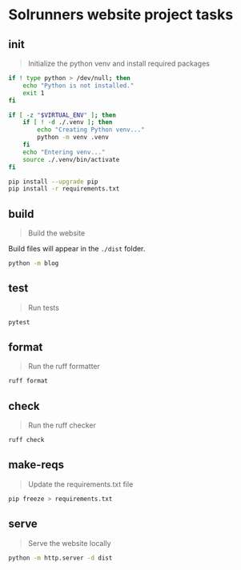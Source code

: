 # Solrunners website project tasks

## init
> Initialize the python venv and install required packages
~~~sh
if ! type python > /dev/null; then
    echo "Python is not installed."
    exit 1
fi

if [ -z "$VIRTUAL_ENV" ]; then
    if [ ! -d ./.venv ]; then
        echo "Creating Python venv..."
        python -m venv .venv
    fi
    echo "Entering venv..."
    source ./.venv/bin/activate
fi

pip install --upgrade pip
pip install -r requirements.txt
~~~

## build
> Build the website

Build files will appear in the `./dist` folder.
~~~sh
python -m blog
~~~

## test
> Run tests
~~~sh
pytest
~~~

## format
> Run the ruff formatter
~~~sh
ruff format
~~~

## check
> Run the ruff checker

~~~sh
ruff check
~~~

## make-reqs
> Update the requirements.txt file
~~~sh
pip freeze > requirements.txt
~~~

## serve
> Serve the website locally
~~~sh
python -m http.server -d dist
~~~
